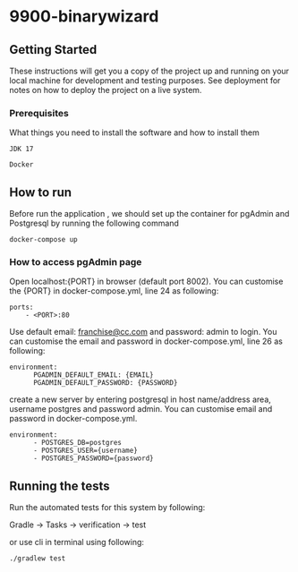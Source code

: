 # 9900-binarywizard

## Getting Started

These instructions will get you a copy of the project up and running on your local machine for development and testing purposes. See deployment for notes on how to deploy the project on a live system.

### Prerequisites

What things you need to install the software and how to install them

```
JDK 17
```
```
Docker
```

## How to run

Before run the application , we should set up the container for pgAdmin and Postgresql by running the following command
```
docker-compose up
```
### How to access pgAdmin page

Open localhost:{PORT} in browser (default port 8002). You can customise the {PORT} in docker-compose.yml, line 24 as following:
```
ports:
    - <PORT>:80
```
Use default email: franchise@cc.com and password: admin to login. You can customise the email and password in docker-compose.yml, line 26 as following:
```
environment:
      PGADMIN_DEFAULT_EMAIL: {EMAIL}
      PGADMIN_DEFAULT_PASSWORD: {PASSWORD}
```
create a new server by entering postgresql in host name/address area, username postgres and password admin. You can customise email and password in docker-compose.yml.
```
environment:
      - POSTGRES_DB=postgres
      - POSTGRES_USER={username}
      - POSTGRES_PASSWORD={password}
```
## Running the tests

Run the automated tests for this system by following:

Gradle -> Tasks -> verification -> test

or use cli in terminal using following:

 ```
 ./gradlew test

 ```
